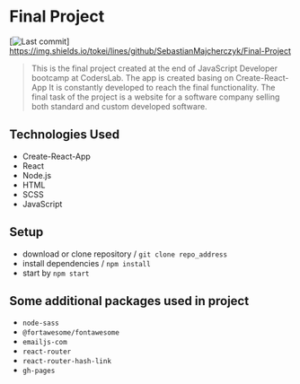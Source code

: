 # Final Project


[![Last commit](https://img.shields.io/github/last-commit/SebastianMajcherczyk/Final-project)]
https://img.shields.io/tokei/lines/github/SebastianMajcherczyk/Final-Project

>This is the final project created at the end of JavaScript Developer bootcamp at CodersLab.
>The app is created basing on Create-React-App It is constantly developed to reach the final functionality.
>The final task of the project is a website for a software company selling both standard and custom developed software.

## Technologies Used

* Create-React-App
* React
* Node.js
* HTML
* SCSS
* JavaScript

## Setup

* download or clone repository / `git clone repo_address`
* install dependencies / `npm install`
* start by `npm start`

## Some additional packages used in project


* `node-sass`
* `@fortawesome/fontawesome`
* `emailjs-com`
* `react-router`
* `react-router-hash-link`
* `gh-pages`
